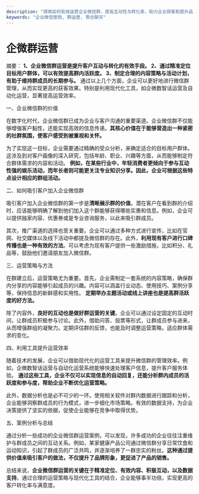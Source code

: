 ```yaml
---
description: "探索如何有效运营企业微信群，提高互动性与转化率，助力企业获客和提升品牌影响力。"
keywords: "企业微信营销, 群运营, 聚合聊天"
---
```

# 企微群运营

摘要： **1、企业微信群运营是提升客户互动与转化的有效手段。 2、通过精准定位目标用户群体，可以有效提高群内活跃度。 3、制定合理的内容策略与活动计划，有助于维持群成员的长期参与。** 通过以上几个方面，企业可以更好地进行微信群管理，从而实现更高的获客效果。特别是利用现代化工具，如企微数智话运营及自动化运营，显著提高运营效率。

一、企业微信群的价值

在数字化时代，企业微信群已成为企业与客户沟通的重要渠道。企业微信群不仅能够增强客户黏性，还能实现高效的信息传递。**其核心价值在于能够营造出一种紧密的社群氛围，使客户感受到被重视和关怀。**

为了实现这一目标，企业需要通过精确的受众分析，来确定适合的目标用户群体。这涉及到对客户画像的深入研究，包括年龄、职业、兴趣等方面，从而能够制定符合群体需求的内容和活动。 **例如，在某些行业中，年轻消费者更倾向于参与互动性强的娱乐活动，而年长者则可能更关注专业知识分享。因此，企业可根据这些特点设计相应的群组活动。**

二、如何吸引客户加入企业微信群

吸引客户加入企业微信群的第一步是**清晰展示群的价值**。潜在客户在看到群的介绍时，应该能够明确了解到他们加入这个群能够获得哪些实惠和信息。例如，企业可以提供独家内容、优惠券或是专业咨询服务，以此来吸引群成员。

其次，推广渠道的选择也至关重要。企业可以通过多种方式进行宣传，比如在官网、社交媒体以及线下活动中都提及微信群的存在。此外，**利用现有客户进行口碑传播也是一种有效的方法**。可以考虑为现有客户提供一些激励措施，比如积分、礼品等，鼓励他们邀请朋友加入微信群。

三、运营策略与方法

在群建立后，运营策略尤为重要。首先，企业需制定一套系统的内容策略，确保群内分享的内容能够引起成员的兴趣。内容可以涵盖行业动态、使用技巧、案例分享等，保持信息的新鲜感和实用性。 **定期举办主题活动或线上讲座也是提高群活跃度的好方法。**

除了内容外，**良好的互动也是做好群运营的关键**。企业可以通过设定固定的互动时间，让群成员积极参与讨论。此外，借助问答、投票等形式，让群成员参与进来，从而增强群组的凝聚力。定期评估群的反馈，也能及时调整运营策略，适应群体需求的变化。

四、利用工具提升运营效率

随着技术的发展，企业可以借助现代化的运营工具来提升微信群的管理效率。例如，企微数智话运营与自动化运营系统能够快速处理客户信息，提升客户服务体验。 **通过这些工具，企业不仅可以实现信息的自动回复，还能分析群内成员的活跃度和参与度，帮助企业不断优化运营策略。**

此外，数据分析也是必不可少的一环。使用相关软件对群内数据进行跟踪和分析，企业能够洞察群成员的行为模式，进一步细化市场策略。有效的数据支持，为企业决策提供了坚实的依据，促使企业能够在竞争中取得优势。

五、案例分析与总结

通过分析一些成功的企业微信群运营案例，可以发现，许多成功的企业往往注重维护与群成员之间的互动关系。例如，某家健康产品公司通过微信群分享日常饮食和运动知识，引起了群成员的广泛共鸣，并逐渐培养了一群忠实的粉丝。**这种通过提供价值来吸引客户的做法，不仅提升了品牌形象，更促进了产品的销售。**

总结来说，**企业微信群运营的关键在于精准定位、有效内容、积极互动，以及数据支持**。通过合理的运营策略与现代化工具的结合，企业能够事半功倍，实现更高的客户转化率与满意度。
